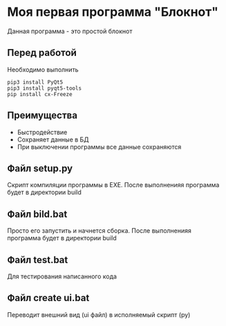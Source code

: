 # Моя первая программа "Блокнот"
Данная программа - это простой блокнот

## Перед работой
Необходимо выполнить
~~~
pip3 install PyQt5
pip3 install pyqt5-tools
pip install cx-Freeze
~~~

## Преимущества
* Быстродействие
* Сохраняет данные в БД
* При выключении программы все данные сохраняются

## Файл setup.py
Скрипт компиляции программы в EXE. После выполненияя программа будет в директории build

##  Файл bild.bat
Просто его запустить и начнется сборка. После выполненияя программа будет в директории build

## Файл test.bat
Для тестирования написанного кода

## Файл create ui.bat
Переводит внешний вид (ui файл) в исполняемый скрипт (py)
